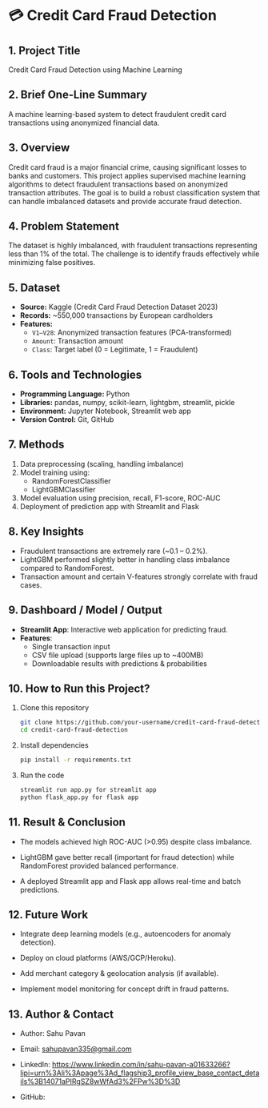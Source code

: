 # 💳 Credit Card Fraud Detection

## 1. Project Title
Credit Card Fraud Detection using Machine Learning

## 2. Brief One-Line Summary
A machine learning-based system to detect fraudulent credit card transactions using anonymized financial data.

## 3. Overview
Credit card fraud is a major financial crime, causing significant losses to banks and customers. This project applies supervised machine learning algorithms to detect fraudulent transactions based on anonymized transaction attributes. The goal is to build a robust classification system that can handle imbalanced datasets and provide accurate fraud detection.

## 4. Problem Statement
The dataset is highly imbalanced, with fraudulent transactions representing less than 1% of the total. The challenge is to identify frauds effectively while minimizing false positives.

## 5. Dataset
- **Source:** Kaggle (Credit Card Fraud Detection Dataset 2023)  
- **Records:** ~550,000 transactions by European cardholders  
- **Features:**  
  - `V1–V28`: Anonymized transaction features (PCA-transformed)  
  - `Amount`: Transaction amount  
  - `Class`: Target label (0 = Legitimate, 1 = Fraudulent)

## 6. Tools and Technologies
- **Programming Language:** Python  
- **Libraries:** pandas, numpy, scikit-learn, lightgbm, streamlit, pickle  
- **Environment:** Jupyter Notebook, Streamlit web app  
- **Version Control:** Git, GitHub  

## 7. Methods
1. Data preprocessing (scaling, handling imbalance)  
2. Model training using:  
   - RandomForestClassifier  
   - LightGBMClassifier  
3. Model evaluation using precision, recall, F1-score, ROC-AUC  
4. Deployment of prediction app with Streamlit and Flask

## 8. Key Insights
- Fraudulent transactions are extremely rare (~0.1 – 0.2%).  
- LightGBM performed slightly better in handling class imbalance compared to RandomForest.  
- Transaction amount and certain V-features strongly correlate with fraud cases.  

## 9. Dashboard / Model / Output
- **Streamlit App**: Interactive web application for predicting fraud.  
- **Features**:  
  - Single transaction input  
  - CSV file upload (supports large files up to ~400MB)  
  - Downloadable results with predictions & probabilities  

## 10. How to Run this Project?
1. Clone this repository  
   ```bash
   git clone https://github.com/your-username/credit-card-fraud-detection.git
   cd credit-card-fraud-detection
2. Install dependencies
    ```bash
    pip install -r requirements.txt
3. Run the code
   ```bash
   streamlit run app.py for streamlit app
   python flask_app.py for flask app

## 11. Result & Conclusion

- The models achieved high ROC-AUC (>0.95) despite class imbalance.

- LightGBM gave better recall (important for fraud detection) while RandomForest provided balanced performance.

- A deployed Streamlit app and Flask app allows real-time and batch predictions.

## 12. Future Work

- Integrate deep learning models (e.g., autoencoders for anomaly detection).

- Deploy on cloud platforms (AWS/GCP/Heroku).

- Add merchant category & geolocation analysis (if available).

- Implement model monitoring for concept drift in fraud patterns.

## 13. Author & Contact

- Author: Sahu Pavan
- Email: sahupavan335@gmail.com

- LinkedIn: https://www.linkedin.com/in/sahu-pavan-a01633266?lipi=urn%3Ali%3Apage%3Ad_flagship3_profile_view_base_contact_details%3B14071aPIRgSZ8wWfAd3%2FPw%3D%3D

- GitHub: 


